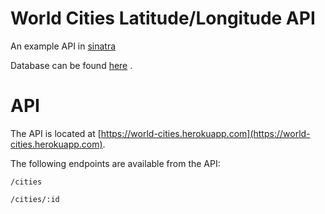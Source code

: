 # World Cities Latitude/Longitude API

An example API in [sinatra](http://www.sinatrarb.com/)

Database can be found [here](http://simplemaps.com/resources/world-cities-data) .

# API

The API is located at [https://world-cities.herokuapp.com](https://world-cities.herokuapp.com).

The following endpoints are available from the API:

```
/cities

/cities/:id
```

